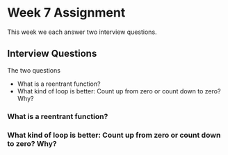 # Week 7 Assignment

This week we each answer two interview questions.

## Interview Questions

The two questions

- What is a reentrant function?
- What kind of loop is better: Count up from zero or count down to zero? Why?

### What is a reentrant function?

### What kind of loop is better: Count up from zero or count down to zero? Why?



